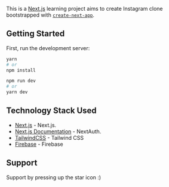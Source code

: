This is a [Next.js](https://nextjs.org/) learning project aims to create Instagram clone bootstrapped with [`create-next-app`](https://github.com/vercel/next.js/tree/canary/packages/create-next-app).

## Getting Started

First, run the development server:

```bash
yarn
# or
npm install
```

```bash
npm run dev
# or
yarn dev
```

## Technology Stack Used

- [Next.js](https://nextjs.org/docs) - Next.js.
- [Next.js Documentation](https://nextjs.org/docs) - NextAuth.
- [TailwindCSS](https://tailwindcss.com/docs) - Tailwind CSS
- [Firebase](https://firebase.com/) - Firebase

## Support

Support by pressing up the star icon :)
